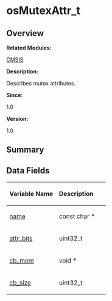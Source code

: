 # osMutexAttr\_t<a name="EN-US_TOPIC_0000001055675030"></a>

## **Overview**<a name="section524604911191909"></a>

**Related Modules:**

[CMSIS](en-us_topic_0000001055075063.md)

**Description:**

Describes mutex attributes. 

**Since:**

1.0

**Version:**

1.0

## **Summary**<a name="section835959840191909"></a>

## Data Fields<a name="pub-attribs"></a>

<a name="table2024046379191909"></a>
<table><thead align="left"><tr id="row559101491191909"><th class="cellrowborder" valign="top" width="50%" id="mcps1.1.3.1.1"><p id="p825494739191909"><a name="p825494739191909"></a><a name="p825494739191909"></a>Variable Name</p>
</th>
<th class="cellrowborder" valign="top" width="50%" id="mcps1.1.3.1.2"><p id="p1130026304191909"><a name="p1130026304191909"></a><a name="p1130026304191909"></a>Description</p>
</th>
</tr>
</thead>
<tbody><tr id="row944778678191909"><td class="cellrowborder" valign="top" width="50%" headers="mcps1.1.3.1.1 "><p id="p938288024191909"><a name="p938288024191909"></a><a name="p938288024191909"></a><a href="en-us_topic_0000001055075063.md#gaf3997dba664ce0e0f788a35e8f473a4d">name</a></p>
</td>
<td class="cellrowborder" valign="top" width="50%" headers="mcps1.1.3.1.2 "><p id="p1896986072191909"><a name="p1896986072191909"></a><a name="p1896986072191909"></a>const char * </p>
</td>
</tr>
<tr id="row1838921830191909"><td class="cellrowborder" valign="top" width="50%" headers="mcps1.1.3.1.1 "><p id="p1261324099191909"><a name="p1261324099191909"></a><a name="p1261324099191909"></a><a href="en-us_topic_0000001055075063.md#ga9dbf080ff04a6e5fde40b8e962868fd5">attr_bits</a></p>
</td>
<td class="cellrowborder" valign="top" width="50%" headers="mcps1.1.3.1.2 "><p id="p576508733191909"><a name="p576508733191909"></a><a name="p576508733191909"></a>uint32_t </p>
</td>
</tr>
<tr id="row1421151231191909"><td class="cellrowborder" valign="top" width="50%" headers="mcps1.1.3.1.1 "><p id="p117976866191909"><a name="p117976866191909"></a><a name="p117976866191909"></a><a href="en-us_topic_0000001055075063.md#gafb6e0bd20375f3ebc1cca487b9c01799">cb_mem</a></p>
</td>
<td class="cellrowborder" valign="top" width="50%" headers="mcps1.1.3.1.2 "><p id="p843718352191909"><a name="p843718352191909"></a><a name="p843718352191909"></a>void * </p>
</td>
</tr>
<tr id="row2128419194191909"><td class="cellrowborder" valign="top" width="50%" headers="mcps1.1.3.1.1 "><p id="p43149802191909"><a name="p43149802191909"></a><a name="p43149802191909"></a><a href="en-us_topic_0000001055075063.md#ga444c834a2336196cc87b200cbd33106c">cb_size</a></p>
</td>
<td class="cellrowborder" valign="top" width="50%" headers="mcps1.1.3.1.2 "><p id="p699639250191909"><a name="p699639250191909"></a><a name="p699639250191909"></a>uint32_t </p>
</td>
</tr>
</tbody>
</table>

